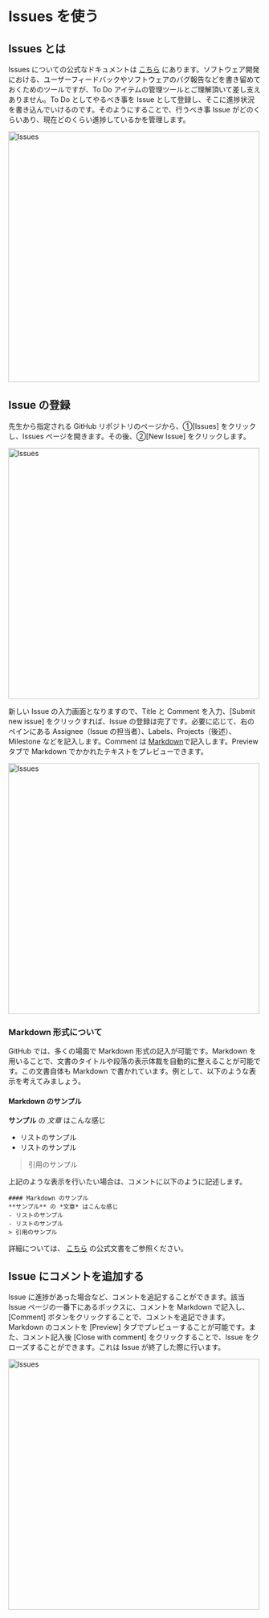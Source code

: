 # Issues を使う

## Issues とは
Issues についての公式なドキュメントは <a href="https://docs.github.com/ja/github/managing-your-work-on-github/about-issues">こちら</a> にあります。ソフトウェア開発における、ユーザーフィードバックやソフトウェアのバグ報告などを書き留めておくためのツールですが、To Do アイテムの管理ツールとご理解頂いて差し支えありません。To Do としてやるべき事を Issue として登録し、そこに進捗状況を書き込んでいけるのです。そのようにすることで、行うべき事 Issue がどのくらいあり、現在どのくらい進捗しているかを管理します。

<a href="https://user-images.githubusercontent.com/2966953/111875875-5d3e2c00-89df-11eb-9028-d0a2f8f17d1e.png"><img src="https://user-images.githubusercontent.com/2966953/111875875-5d3e2c00-89df-11eb-9028-d0a2f8f17d1e.png" width="500" alt="Issues"></a>


## Issue の登録

先生から指定される GitHub リポジトリのページから、①[Issues] をクリックし、Issues ページを開きます。その後、②[New Issue] をクリックします。

<a href="https://user-images.githubusercontent.com/2966953/111877315-228bc200-89e6-11eb-869c-03400b26178c.png"><img src="https://user-images.githubusercontent.com/2966953/111877315-228bc200-89e6-11eb-869c-03400b26178c.png" width="500" alt="Issues"></a>

新しい Issue の入力画面となりますので、Title と Comment を入力、[Submit new issue] をクリックすれば、Issue の登録は完了です。必要に応じて、右のペインにある Assignee（Issue の担当者）、Labels、Projects（後述）、Milestone などを記入します。Comment は <a href="https://docs.github.com/ja/github/writing-on-github/basic-writing-and-formatting-syntax" target="_blank">Markdown</a>で記入します。Preview タブで Markdown でかかれたテキストをプレビューできます。

<a href="https://user-images.githubusercontent.com/2966953/111879958-130f7780-89ec-11eb-9311-ba28fdb99433.png"><img src="https://user-images.githubusercontent.com/2966953/111879958-130f7780-89ec-11eb-9311-ba28fdb99433.png" width="500" alt="Issues"></a>

### Markdown 形式について

GitHub では、多くの場面で Markdown 形式の記入が可能です。Markdown を用いることで、文書のタイトルや段落の表示体裁を自動的に整えることが可能です。この文書自体も Markdown で書かれています。例として、以下のような表示を考えてみましょう。

#### Markdown のサンプル
**サンプル** の *文章* はこんな感じ
- リストのサンプル
- リストのサンプル
> 引用のサンプル

上記のような表示を行いたい場合は、コメントに以下のように記述します。
```
#### Markdown のサンプル
**サンプル** の *文章* はこんな感じ
- リストのサンプル
- リストのサンプル
> 引用のサンプル
```

詳細については、 <a href="https://docs.github.com/ja/github/writing-on-github/basic-writing-and-formatting-syntax" target="_blank">こちら</a> の公式文書をご参照ください。

## Issue にコメントを追加する

Issue に進捗があった場合など、コメントを追記することができます。該当 Issue ページの一番下にあるボックスに、コメントを Markdown で記入し、[Comment] ボタンをクリックすることで、コメントを追記できます。Markdown のコメントを [Preview] タブでプレビューすることが可能です。また、コメント記入後 [Close with comment] をクリックすることで、Issue をクローズすることができます。これは Issue が終了した際に行います。

<a href="https://user-images.githubusercontent.com/2966953/111880328-35a29000-89ee-11eb-857d-91908f050d71.png"><img src="https://user-images.githubusercontent.com/2966953/111880328-35a29000-89ee-11eb-857d-91908f050d71.png" width="500" alt="Issues"></a>

